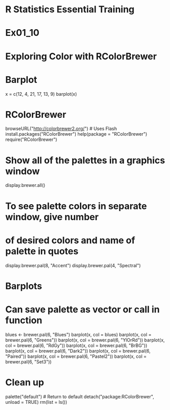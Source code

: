 # R Statistics Essential Training
# Ex01_10
# Exploring Color with RColorBrewer

# Barplot
x = c(12, 4, 21, 17, 13, 9)
barplot(x)

# RColorBrewer
browseURL("http://colorbrewer2.org/")  # Uses Flash
install.packages("RColorBrewer")
help(package = "RColorBrewer")
require("RColorBrewer")

# Show all of the palettes in a graphics window
display.brewer.all()

# To see palette colors in separate window, give number
# of desired colors and name of palette in quotes
display.brewer.pal(8, "Accent")
display.brewer.pal(4, "Spectral")

# Barplots
# Can save palette as vector or call in function
blues <- brewer.pal(6, "Blues")
barplot(x, col = blues)
barplot(x, col = brewer.pal(6, "Greens"))
barplot(x, col = brewer.pal(6, "YlOrRd"))
barplot(x, col = brewer.pal(6, "RdGy"))
barplot(x, col = brewer.pal(6, "BrBG"))
barplot(x, col = brewer.pal(6, "Dark2"))
barplot(x, col = brewer.pal(6, "Paired"))
barplot(x, col = brewer.pal(6, "Pastel2"))
barplot(x, col = brewer.pal(6, "Set3"))

# Clean up
palette("default")  # Return to default
detach("package:RColorBrewer", unload = TRUE)
rm(list = ls())
